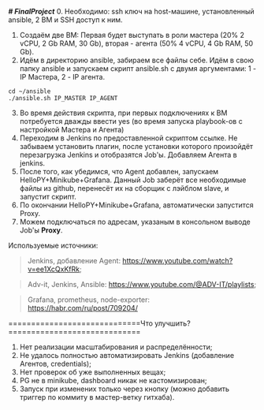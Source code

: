 ***# FinalProject***
0. Необходимо: ssh ключ на host-машине, установленный ansible, 2 ВМ и SSH доступ к ним.
1. Создаём две ВМ: Первая будет выступать в роли мастера (20% 2 vCPU, 2 Gb RAM, 30 Gb), вторая - агента (50% 4 vCPU, 4 Gb RAM, 50 Gb). 
2. Идём в директорию ansible, забираем все файлы себе. Идём в свою папку ansible и запускаем скрипт ansible.sh с двумя аргументами: 1 - IP Мастера, 2 - IP агента.
```
cd ~/ansible
./ansible.sh IP_MASTER IP_AGENT
```
3. Во время действия скрипта, при первых подключениях к ВМ потребуется дважды ввести yes (во время запуска playbook-ов с настройкой Мастера и Агента)
4. Переходим в Jenkins по предоставленной скриптом ссылке. Не забываем установить плагин, после установки которого произойдёт перезагрузка Jenkins и отобразятся Job'ы. Добавляем Агента в jenkins.
5. После того, как убедимся, что Agent добавлен, запускаем HelloPY+Minikube+Grafana. Данный Job заберёт все необходимые файлы из github, перенесёт их на сборщик с лэйблом slave, и запустит скрипт.
6. По окончании HelloPY+Minikube+Grafana, автоматически запустится Proxy.
7. Можем подключаться по адресам, указаным в консольном выводе Job'ы **Proxy**.

Используемые источники:
>Jenkins, добавление Agent: https://www.youtube.com/watch?v=ee1XcQxKfRk;

>Adv-it, Jenkins, Ansible: https://www.youtube.com/@ADV-IT/playlists;

>Grafana, prometheus, node-exporter: https://habr.com/ru/post/709204/

=============================Что улучшить?=============================

1. Нет реализации масштабирования и распределённости;
2. Не удалось полностью автоматизировать Jenkins (добавление Агентов, credentials);
3. Нет проверок об уже выполненных вещах;
4. PG не в minikube, dashboard никак не кастомизирован;
5. Запуск при изменених только через кнопку (можно добавить триггер по коммиту в мастер-ветку гитхаба).
